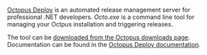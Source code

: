 [Octopus Deploy][1] is an automated release management server for professional .NET developers.  *Octo.exe* is a command line tool for managing your Octpus installation and triggering releases. 

The tool can be [downloaded from the Octopus downloads page][2]. Documentation can be found in the [Octopus Deploy documentation](http://docs.octopusdeploy.com/pages/viewpage.action?pageId=360596). 

[1]: http://octopusdeploy.com 
[2]: http://octopusdeploy.com/downloads
